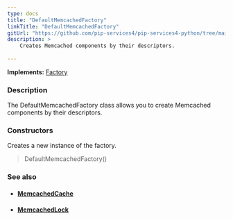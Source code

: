 ```yaml
---
type: docs
title: "DefaultMemcachedFactory"
linkTitle: "DefaultMemcachedFactory"
gitUrl: "https://github.com/pip-services4/pip-services4-python/tree/main/pip-services4-logic-python"
description: > 
    Creates Memcached components by their descriptors.
    
---
```


**Implements:** [Factory](../../../components/build/factory)

### Description

The DefaultMemcachedFactory class allows you to create Memcached components by their descriptors.

### Constructors

Creates a new instance of the factory.

> DefaultMemcachedFactory()


### See also
- #### [MemcachedCache](../../cache/memcached_cache)
- #### [MemcachedLock](../../lock/memcached_lock)

